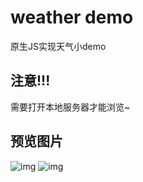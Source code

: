 # weather demo
原生JS实现天气小demo
## 注意!!!
需要打开本地服务器才能浏览~
## 预览图片
![img](https://github.com/shiyyyyy/weather/weather-search.gif)
![img](https://github.com/shiyyyyy/weather/weather-select.gif)
